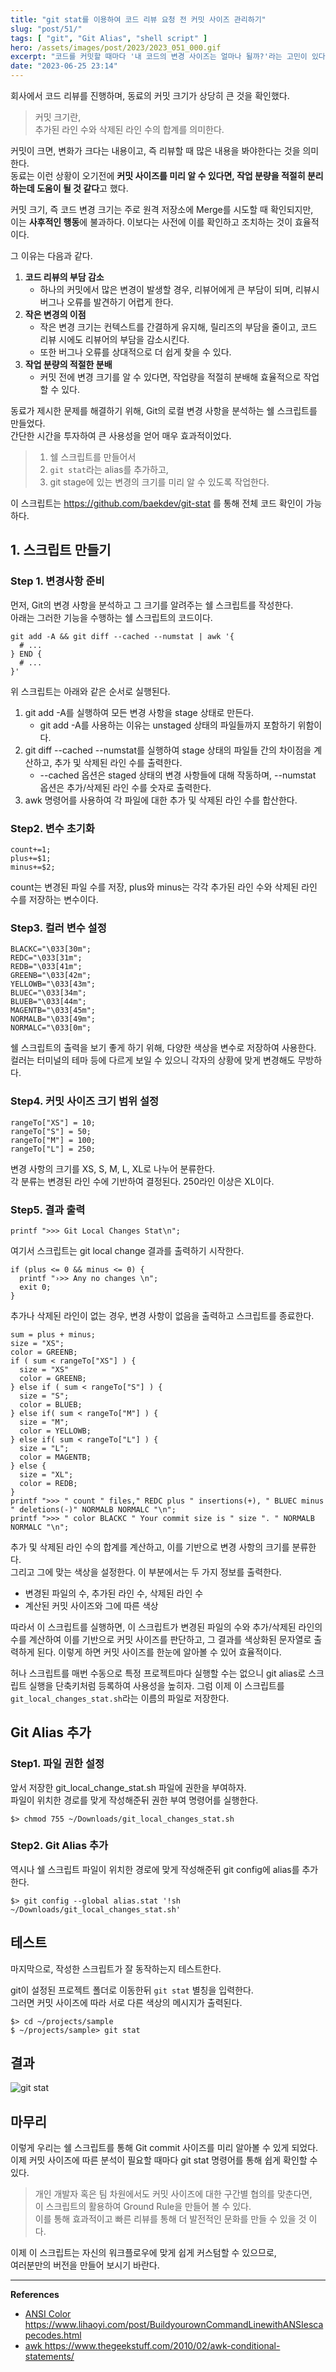 ```yaml
---
title: "git stat를 이용하여 코드 리뷰 요청 전 커밋 사이즈 관리하기"
slug: "post/51/"
tags: [ "git", "Git Alias", "shell script" ]
hero: /assets/images/post/2023/2023_051_000.gif   
excerpt: "코드를 커밋할 때마다 '내 코드의 변경 사이즈는 얼마나 될까?'라는 고민이 있다면 이번 글이 도움이 될 것이다. 리뷰어라면 너무 큰 Merge Review/PR로 인해 부담을 느낀 적이 있을 것이다. 그래서 이번 편에서는 Git 변경 사항의 크기를 미리 확인할 수 있는 자동화 스크립트를 소개한다. 이를 통해 자신 혹은 팀차원에서 효율적인 커밋 관리 방법을 만들어가보자. "
date: "2023-06-25 23:14"  
---  
```


회사에서 코드 리뷰를 진행하며, 동료의 커밋 크기가 상당히 큰 것을 확인했다. 

> 커밋 크기란,  
> 추가된 라인 수와 삭제된 라인 수의 합계를 의미한다. 

커밋이 크면, 변화가 크다는 내용이고, 즉 리뷰할 때 많은 내용을 봐야한다는 것을 의미한다.    
동료는 이런 상황이 오기전에 **커밋 사이즈를 미리 알 수 있다면, 작업 분량을 적절히 분리하는데 도움이 될 것 같다**고 했다.   

커밋 크기, 즉 코드 변경 크기는 주로 원격 저장소에 Merge를 시도할 때 확인되지만,  
이는 **사후적인 행동**에 불과하다. 이보다는 사전에 이를 확인하고 조치하는 것이 효율적이다. 

그 이유는 다음과 같다.
1. **코드 리뷰의 부담 감소**
   - 하나의 커밋에서 많은 변경이 발생할 경우, 리뷰어에게 큰 부담이 되며, 리뷰시 버그나 오류를 발견하기 어렵게 한다.
2. **작은 변경의 이점**
   - 작은 변경 크기는 컨텍스트를 간결하게 유지해, 릴리즈의 부담을 줄이고, 코드 리뷰 시에도 리뷰어의 부담을 감소시킨다. 
   - 또한 버그나 오류를 상대적으로 더 쉽게 찾을 수 있다.
3. **작업 분량의 적절한 분배**
   - 커밋 전에 변경 크기를 알 수 있다면, 작업량을 적절히 분배해 효율적으로 작업할 수 있다.  

동료가 제시한 문제를 해결하기 위해, Git의 로컬 변경 사항을 분석하는 쉘 스크립트를 만들었다.  
간단한 시간을 투자하여 큰 사용성을 얻어 매우 효과적이었다.  

> 1. 쉘 스크립트를 만들어서 
> 2. `git stat`라는 alias를 추가하고, 
> 3. git stage에 있는 변경의 크기를 미리 알 수 있도록 작업한다.  
 
이 스크립트는 <a target="_blank" href="https://github.com/baekdev/git-stat">https://github.com/baekdev/git-stat</a> 를 통해 전체 코드 확인이 가능하다.      


## 1. 스크립트 만들기
### Step 1. 변경사항 준비

먼저, Git의 변경 사항을 분석하고 그 크기를 알려주는 쉘 스크립트를 작성한다.  
아래는 그러한 기능을 수행하는 쉘 스크립트의 코드이다.   


```shell
git add -A && git diff --cached --numstat | awk '{
  # ... 
} END {
  # ...
}' 
```  

위 스크립트는 아래와 같은 순서로 실행된다.

1. git add -A를 실행하여 모든 변경 사항을 stage 상태로 만든다.
   - git add -A를 사용하는 이유는 unstaged 상태의 파일들까지 포함하기 위함이다.  
2. git diff --cached --numstat를 실행하여 stage 상태의 파일들 간의 차이점을 계산하고, 추가 및 삭제된 라인 수를 출력한다.
   - --cached 옵션은 staged 상태의 변경 사항들에 대해 작동하며, --numstat 옵션은 추가/삭제된 라인 수를 숫자로 출력한다.  
3. awk 명령어를 사용하여 각 파일에 대한 추가 및 삭제된 라인 수를 합산한다.  


### Step2. 변수 초기화  
```shell
count+=1;
plus+=$1;
minus+=$2;
```

count는 변경된 파일 수를 저장, plus와 minus는 각각 추가된 라인 수와 삭제된 라인 수를 저장하는 변수이다.  

### Step3. 컬러 변수 설정

```shell
BLACKC="\033[30m";
REDC="\033[31m";
REDB="\033[41m";
GREENB="\033[42m";
YELLOWB="\033[43m";
BLUEC="\033[34m";
BLUEB="\033[44m";
MAGENTB="\033[45m";
NORMALB="\033[49m";
NORMALC="\033[0m";
```  
쉘 스크립트의 출력을 보기 좋게 하기 위해, 다양한 색상을 변수로 저장하여 사용한다.    
컬러는 터미널의 테마 등에 다르게 보일 수 있으니 각자의 상황에 맞게 변경해도 무방하다.    

### Step4. 커밋 사이즈 크기 범위 설정  

```shell
rangeTo["XS"] = 10;
rangeTo["S"] = 50;
rangeTo["M"] = 100;
rangeTo["L"] = 250;
```  

변경 사항의 크기를 XS, S, M, L, XL로 나누어 분류한다.  
각 분류는 변경된 라인 수에 기반하여 결정된다. 250라인 이상은 XL이다.      

### Step5. 결과 출력  

```shell
printf ">>> Git Local Changes Stat\n";  
```  

여기서 스크립트는 git local change 결과를 출력하기 시작한다.  

```shell
if (plus <= 0 && minus <= 0) {
  printf "›>> Any no changes \n";
  exit 0;
}
```  
추가나 삭제된 라인이 없는 경우, 변경 사항이 없음을 출력하고 스크립트를 종료한다.  

```shell
sum = plus + minus;
size = "XS";
color = GREENB;
if ( sum < rangeTo["XS"] ) {
  size = "XS"
  color = GREENB;
} else if ( sum < rangeTo["S"] ) {
  size = "S";
  color = BLUEB;
} else if( sum < rangeTo["M"] ) {
  size = "M";
  color = YELLOWB;
} else if( sum < rangeTo["L"] ) {
  size = "L";
  color = MAGENTB;
} else {
  size = "XL";
  color = REDB;
}
printf ">>> " count " files," REDC plus " insertions(+), " BLUEC minus " deletions(-)" NORMALB NORMALC "\n";
printf ">>> " color BLACKC " Your commit size is " size ". " NORMALB NORMALC "\n";

```
추가 및 삭제된 라인 수의 합계를 계산하고, 이를 기반으로 변경 사항의 크기를 분류한다.  
그리고 그에 맞는 색상을 설정한다. 이 부분에서는 두 가지 정보를 출력한다.  

- 변경된 파일의 수, 추가된 라인 수, 삭제된 라인 수  
- 계산된 커밋 사이즈와 그에 따른 색상  

따라서 이 스크립트를 실행하면, 이 스크립트가 변경된 파일의 수와 추가/삭제된 라인의 수를 계산하여 이를 기반으로 커밋 사이즈를 판단하고, 그 결과를 색상화된 문자열로 출력하게 된다. 이렇게 하면 커밋 사이즈를 한눈에 알아볼 수 있어 효율적이다.  

허나 스크립트를 매번 수동으로 특정 프로젝트마다 실행할 수는 없으니 git alias로 스크립트 실행을 단축키처럼 등록하여 사용성을 높히자. 
그럼 이제 이 스크립트를 `git_local_changes_stat.sh`라는 이름의 파일로 저장한다.  


## Git Alias 추가  
### Step1. 파일 권한 설정

앞서 저장한 git_local_change_stat.sh 파일에 권한을 부여하자.  
파일이 위치한 경로를 맞게 작성해준뒤 권한 부여 명령어를 실행한다.   

```shell
$> chmod 755 ~/Downloads/git_local_changes_stat.sh   
``` 

### Step2. Git Alias 추가  

역시나 쉘 스크립트 파일이 위치한 경로에 맞게 작성해준뒤 git config에 alias를 추가한다.  

```shell
$> git config --global alias.stat '!sh ~/Downloads/git_local_changes_stat.sh'   
```  


## 테스트 

마지막으로, 작성한 스크립트가 잘 동작하는지 테스트한다.  

git이 설정된 프로젝트 폴더로 이동한뒤 `git stat` 별칭을 입력한다.  
그러면 커밋 사이즈에 따라 서로 다른 색상의 메시지가 출력된다.  

```shell  
$> cd ~/projects/sample
$ ~/projects/sample> git stat  
```  


## 결과  

![git stat](/assets/images/post/2023/2023_051_000.gif)  


## 마무리  

이렇게 우리는 쉘 스크립트를 통해 Git commit 사이즈를 미리 알아볼 수 있게 되었다. 
이제 커밋 사이즈에 따른 분석이 필요할 때마다 git stat 명령어를 통해 쉽게 확인할 수 있다.   

> 개인 개발자 혹은 팀 차원에서도 커밋 사이즈에 대한 구간별 협의를 맞춘다면,    
> 이 스크립트의 활용하여 Ground Rule을 만들어 볼 수 있다.    
> 이를 통해 효과적이고 빠른 리뷰를 통해 더 발전적인 문화를 만들 수 있을 것 이다.    

이제 이 스크립트는 자신의 워크플로우에 맞게 쉽게 커스텀할 수 있으므로,  
여러분만의 버전을 만들어 보시기 바란다.   


---  
**References**  
- <a target="_blank" href="https://www.lihaoyi.com/post/BuildyourownCommandLinewithANSIescapecodes.html">ANSI Color https://www.lihaoyi.com/post/BuildyourownCommandLinewithANSIescapecodes.html</a>    
- <a target="_blank" href="https://www.thegeekstuff.com/2010/02/awk-conditional-statements/">awk https://www.thegeekstuff.com/2010/02/awk-conditional-statements/</a>    
